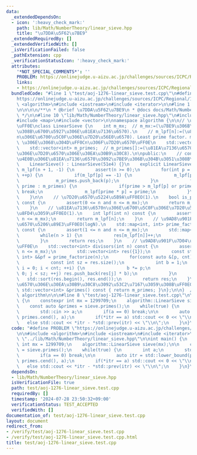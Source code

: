 ```yaml
---
data:
  _extendedDependsOn:
  - icon: ':heavy_check_mark:'
    path: lib/Math/NumberTheory/linear_sieve.hpp
    title: "\u7DDA\u5F62\u7BE9"
  _extendedRequiredBy: []
  _extendedVerifiedWith: []
  _isVerificationFailed: false
  _pathExtension: cpp
  _verificationStatusIcon: ':heavy_check_mark:'
  attributes:
    '*NOT_SPECIAL_COMMENTS*': ''
    PROBLEM: https://onlinejudge.u-aizu.ac.jp/challenges/sources/ICPC/Regional/1276
    links:
    - https://onlinejudge.u-aizu.ac.jp/challenges/sources/ICPC/Regional/1276
  bundledCode: "#line 1 \"test/aoj-1276-linear_sieve.test.cpp\"\n#define PROBLEM \"\
    https://onlinejudge.u-aizu.ac.jp/challenges/sources/ICPC/Regional/1276\"\n\n#include\
    \ <algorithm>\n#include <iostream>\n#include <iterator>\n\n#line 1 \"lib/Math/NumberTheory/linear_sieve.hpp\"\
    \n\n\n\n/**\n * @brief \u7DDA\u5F62\u7BE9\n * @docs docs/Math/NumberTheory/linear_sieve.md\n\
    \ */\n\n#line 10 \"lib/Math/NumberTheory/linear_sieve.hpp\"\n#include <cassert>\n\
    #include <map>\n#include <vector>\n\nnamespace algorithm {\n\n// \u7DDA\u5F62\u7BE9\
    \uFF0E\nclass LinearSieve {\n    int m_mx;  // m_mx:=(\u7BE9\u306B\u304B\u3051\
    \u308B\u6700\u5927\u306E\u81EA\u7136\u6570).\n    // m_lpf[n]:=(\u81EA\u7136\u6570\
    n\u306E\u6700\u5C0F\u306E\u7D20\u56E0\u6570). Least prime factor. m_lpf[n]==n\
    \ \u306E\u3068\u304D\uFF0Cn\u306F\u7D20\u6570\uFF0E\n    std::vector<int> m_lpf;\n\
    \    std::vector<int> m_primes;  // m_primes[]:=(\u81EA\u7136\u6570n\u4EE5\u4E0B\
    \u306E\u7D20\u6570\u306E\u30EA\u30B9\u30C8).\n\npublic:\n    // constructor. n\u4EE5\
    \u4E0B\u306E\u81EA\u7136\u6570\u3092\u7BE9\u306B\u304B\u3051\u308B\uFF0EO(N).\n\
    \    LinearSieve() : LinearSieve(51e4) {}\n    explicit LinearSieve(int n) : m_mx(n),\
    \ m_lpf(n + 1, -1) {\n        assert(n >= 0);\n        for(int p = 2; p <= m_mx;\
    \ ++p) {\n            if(m_lpf[p] == -1) {\n                m_lpf[p] = p;\n  \
    \              m_primes.push_back(p);\n            }\n            for(long long\
    \ prime : m_primes) {\n                if(prime > m_lpf[p] or prime * p > m_mx)\
    \ break;\n                m_lpf[prime * p] = prime;\n            }\n        }\n\
    \    }\n\n    // \u7D20\u6570\u5224\u5B9A\uFF0EO(1).\n    bool is_prime(int n)\
    \ const {\n        assert(0 <= n and n <= m_mx);\n        return m_lpf[n] == n;\n\
    \    }\n    // \u81EA\u7136\u6570n\u306E\u6700\u5C0F\u306E\u7D20\u56E0\u6570\u3092\
    \u8FD4\u3059\uFF0EO(1).\n    int lpf(int n) const {\n        assert(0 <= n and\
    \ n <= m_mx);\n        return m_lpf[n];\n    }\n    // \u9AD8\u901F\u7D20\u56E0\
    \u6570\u5206\u89E3\uFF0EO(logN).\n    std::map<int, int> prime_factorize(int n)\
    \ const {\n        assert(1 <= n and n <= m_mx);\n        std::map<int, int> res;\n\
    \        while(n > 1) {\n            res[m_lpf[n]]++;\n            n /= m_lpf[n];\n\
    \        }\n        return res;\n    }\n    // \u9AD8\u901F\u7D04\u6570\u5217\u6319\
    \uFF0E\n    std::vector<int> divisors(int n) const {\n        assert(1 <= n and\
    \ n <= m_mx);\n        std::vector<int> res({1});\n        const std::map<int,\
    \ int> &&pf = prime_factorize(n);\n        for(const auto &[p, cnt] : pf) {\n\
    \            const int sz = res.size();\n            int b = 1;\n            for(int\
    \ i = 0; i < cnt; ++i) {\n                b *= p;\n                for(int j =\
    \ 0; j < sz; ++j) res.push_back(res[j] * b);\n            }\n        }\n     \
    \   std::sort(res.begin(), res.end());\n        return res;\n    }\n    // \u7D20\
    \u6570\u306E\u30EA\u30B9\u30C8\u3092\u53C2\u7167\u3059\u308B\uFF0EO(1).\n    const\
    \ std::vector<int> &primes() const { return m_primes; }\n};\n\n}  // namespace\
    \ algorithm\n\n\n#line 8 \"test/aoj-1276-linear_sieve.test.cpp\"\n\nint main()\
    \ {\n    constexpr int mx = 1299709;\n    algorithm::LinearSieve sieve(mx);\n\n\
    \    const auto &primes = sieve.primes();\n    while(true) {\n        int a;\n\
    \        std::cin >> a;\n        if(a == 0) break;\n\n        auto itr = std::lower_bound(primes.cbegin(),\
    \ primes.cend(), a);\n        if(*itr == a) std::cout << 0 << \"\\n\";\n     \
    \   else std::cout << *itr - *std::prev(itr) << \"\\n\";\n    }\n}\n"
  code: "#define PROBLEM \"https://onlinejudge.u-aizu.ac.jp/challenges/sources/ICPC/Regional/1276\"\
    \n\n#include <algorithm>\n#include <iostream>\n#include <iterator>\n\n#include\
    \ \"../lib/Math/NumberTheory/linear_sieve.hpp\"\n\nint main() {\n    constexpr\
    \ int mx = 1299709;\n    algorithm::LinearSieve sieve(mx);\n\n    const auto &primes\
    \ = sieve.primes();\n    while(true) {\n        int a;\n        std::cin >> a;\n\
    \        if(a == 0) break;\n\n        auto itr = std::lower_bound(primes.cbegin(),\
    \ primes.cend(), a);\n        if(*itr == a) std::cout << 0 << \"\\n\";\n     \
    \   else std::cout << *itr - *std::prev(itr) << \"\\n\";\n    }\n}\n"
  dependsOn:
  - lib/Math/NumberTheory/linear_sieve.hpp
  isVerificationFile: true
  path: test/aoj-1276-linear_sieve.test.cpp
  requiredBy: []
  timestamp: '2024-07-28 23:50:32+09:00'
  verificationStatus: TEST_ACCEPTED
  verifiedWith: []
documentation_of: test/aoj-1276-linear_sieve.test.cpp
layout: document
redirect_from:
- /verify/test/aoj-1276-linear_sieve.test.cpp
- /verify/test/aoj-1276-linear_sieve.test.cpp.html
title: test/aoj-1276-linear_sieve.test.cpp
---
```

